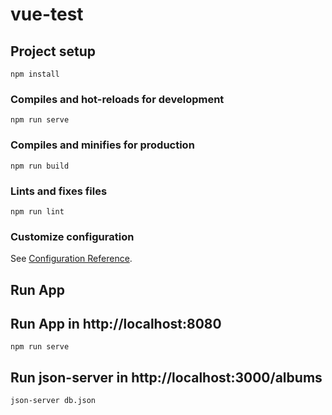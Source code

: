 # vue-test

## Project setup
```
npm install
```

### Compiles and hot-reloads for development
```
npm run serve
```

### Compiles and minifies for production
```
npm run build
```

### Lints and fixes files
```
npm run lint
```

### Customize configuration
See [Configuration Reference](https://cli.vuejs.org/config/).


## Run App

## Run App in http://localhost:8080
```
npm run serve
```
## Run json-server in http://localhost:3000/albums
```
json-server db.json
```
